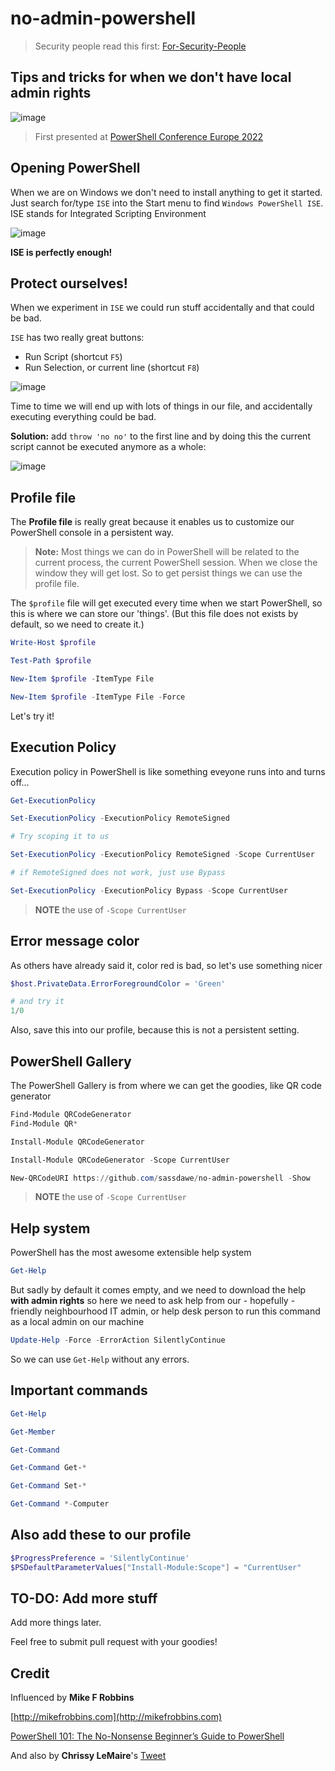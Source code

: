 # no-admin-powershell

> Security people read this first: [For-Security-People](./For-Security-People.md)

## Tips and tricks for when we don't have local admin rights 

![image](https://user-images.githubusercontent.com/10754765/174748062-d4310117-eca8-4bc4-bd2e-2ba1aea7f7de.png)

> First presented at [PowerShell Conference Europe 2022](https://psconf.eu)

## Opening PowerShell

When we are on Windows we don't need to install anything to get it started.
Just search for/type `ISE` into the Start menu to find `Windows PowerShell ISE`.
ISE stands for Integrated Scripting Environment

![image](https://user-images.githubusercontent.com/10754765/174759850-97ef421f-452c-42a1-910d-027c84bd54d4.png)

**ISE is perfectly enough!**

## Protect ourselves!

When we experiment in `ISE` we could run stuff accidentally and that could be bad. 

`ISE` has two really great buttons:

- Run Script (shortcut `F5`)
- Run Selection, or current line (shortcut `F8`)

![image](https://user-images.githubusercontent.com/10754765/178137112-b439422c-7ec3-484e-806a-1d66c78c826f.png)

Time to time we will end up with lots of things in our file, and accidentally executing everything could be bad.

**Solution:** add `throw 'no no'` to the first line and by doing this the current script cannot be executed anymore as a whole:

![image](https://user-images.githubusercontent.com/10754765/178137247-0f6f9138-e72a-4d47-ac14-b9823ce791ee.png)

## Profile file

The **Profile file** is really great because it enables us to customize our PowerShell console in a persistent way. 

> **Note:** Most things we can do in PowerShell will be related to the current process, the current PowerShell session. When we close the window they will get lost. So to get persist things we can use the profile file.  

The `$profile` file will get executed every time when we start PowerShell, so this is where we can store our 'things'. (But this file does not exists by default, so we need to create it.)

```PowerShell
Write-Host $profile

Test-Path $profile

New-Item $profile -ItemType File

New-Item $profile -ItemType File -Force
```

Let's try it!

## Execution Policy

Execution policy in PowerShell is like something eveyone runs into and turns off...

```PowerShell
Get-ExecutionPolicy

Set-ExecutionPolicy -ExecutionPolicy RemoteSigned

# Try scoping it to us

Set-ExecutionPolicy -ExecutionPolicy RemoteSigned -Scope CurrentUser

# if RemoteSigned does not work, just use Bypass

Set-ExecutionPolicy -ExecutionPolicy Bypass -Scope CurrentUser

```

> **NOTE** the use of `-Scope CurrentUser`

## Error message color

As others have already said it, color red is bad, so let's use something nicer 

```PowerShell
$host.PrivateData.ErrorForegroundColor = 'Green'

# and try it
1/0
```

Also, save this into our profile, because this is not a persistent setting.

## PowerShell Gallery

The PowerShell Gallery is from where we can get the goodies, like QR code generator

```PowerShell
Find-Module QRCodeGenerator
Find-Module QR*

Install-Module QRCodeGenerator

Install-Module QRCodeGenerator -Scope CurrentUser

New-QRCodeURI https://github.com/sassdawe/no-admin-powershell -Show 
```

> **NOTE** the use of `-Scope CurrentUser`

## Help system

PowerShell has the most awesome extensible help system

```PowerShell
Get-Help
```

But sadly by default it comes empty, and we need to download the help **with admin rights** so here we need to ask help from our - hopefully - friendly neighbourhood IT admin, or help desk person to run this command as a local admin on our machine

```PowerShell
Update-Help -Force -ErrorAction SilentlyContinue
```

So we can use `Get-Help` without any errors.

## Important commands

```PowerShell
Get-Help

Get-Member

Get-Command

Get-Command Get-*

Get-Command Set-*

Get-Command *-Computer
```

## Also add these to our profile

```PowerShell
$ProgressPreference = 'SilentlyContinue'
$PSDefaultParameterValues["Install-Module:Scope"] = "CurrentUser"
```

## TO-DO: Add more stuff

Add more things later.

Feel free to submit pull request with your goodies!

## Credit

Influenced by **Mike F Robbins**

[http://mikefrobbins.com](http://mikefrobbins.com)

[PowerShell 101: The No-Nonsense Beginner’s Guide to PowerShell](https://github.com/mikefrobbins/Presentations/blob/main/PowerShell%20on%20the%20River%202019/PowerShell%20101/PowerShell%20101.ps1)

And also by **Chrissy LeMaire**'s [Tweet](https://twitter.com/cl/status/1446446992633237508)
